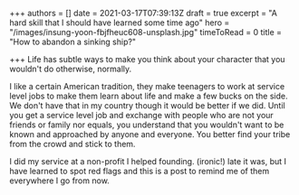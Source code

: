 +++
authors = []
date = 2021-03-17T07:39:13Z
draft = true
excerpt = "A hard skill that I should have learned some time ago"
hero = "/images/insung-yoon-fbjfheuc608-unsplash.jpg"
timeToRead = 0
title = "How to abandon a sinking ship?"

+++
Life has subtle ways to make you think about your character that you wouldn't do otherwise, normally.

I like a certain American tradition, they make teenagers to work at service level jobs to make them learn about life and make a few bucks on the side. We don't have that in my country though it would be better if we did. Until you get a service level job and exchange with people who are not your friends or family nor equals, you understand that you wouldn't want to be known and approached by anyone and everyone. You better find your tribe from the crowd and stick to them.

I did my service at a non-profit I helped founding. (ironic!) late it was, but I have learned to spot red flags and this is a post to remind me of them everywhere I go from now.